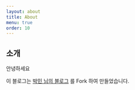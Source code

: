 ```yaml
---
layout: about
title: About
menu: true
order: 10
---
```


## 소개

안녕하세요

이 블로그는 [박민 님의 블로그](https://isme2n.github.io/) 를 Fork 하여 만들었습니다.

